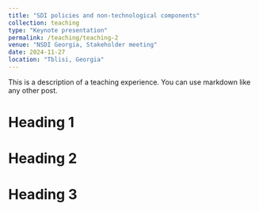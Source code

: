 ```yaml
---
title: "SDI policies and non-technological components"
collection: teaching
type: "Keynote presentation"
permalink: /teaching/teaching-2
venue: "NSDI Georgia, Stakeholder meeting"
date: 2024-11-27
location: "Tblisi, Georgia"
---
```


This is a description of a teaching experience. You can use markdown like any other post.

Heading 1
======

Heading 2
======

Heading 3
======
